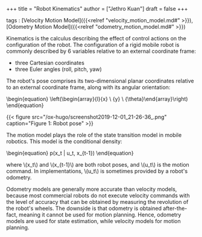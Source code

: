 +++
title = "Robot Kinematics"
author = ["Jethro Kuan"]
draft = false
+++

tags
: [Velocity Motion Model]({{<relref "velocity_motion_model.md#" >}}), [Odometry Motion Model]({{<relref "odometry_motion_model.md#" >}})

Kinematics is the calculus describing the effect of control actions on
the configuration of the robot. The configuration of a rigid mobile
robot is commonly described by 6 variables relative to an external
coordinate frame:

-   three Cartesian coordinates
-   three Euler angles (roll, pitch, yaw)

The robot's pose comprises its two-dimensional planar coordinates
relative to an external coordinate frame, along with its angular
orientation:

\begin{equation}
  \left(\begin{array}{l}{x} \\ {y} \\ {\theta}\end{array}\right)
\end{equation}

{{< figure src="/ox-hugo/screenshot2019-12-01_21-26-36_.png" caption="Figure 1: Robot pose" >}}

The motion model plays the role of the state transition model in
mobile robotics. This model is the conditional density:

\begin{equation}
  p(x\_t | u\_t, x\_{t-1})
\end{equation}

where \\(x\_t\\) and \\(x\_{t-1}\\) are both robot poses, and \\(u\_t\\) is the
motion command. In implementations, \\(u\_t\\) is sometimes provided by a
robot's odometry.

Odometry models are generally more accurate than velocity models,
because most commercial robots do not execute velocity commands with
the level of accuracy that can be obtained by measuring the revolution
of the robot's wheels. The downside is that odometry is obtained
after-the-fact, meaning it cannot be used for motion planning. Hence,
odometry models are used for state estimation, while velocity models
for motion planning.